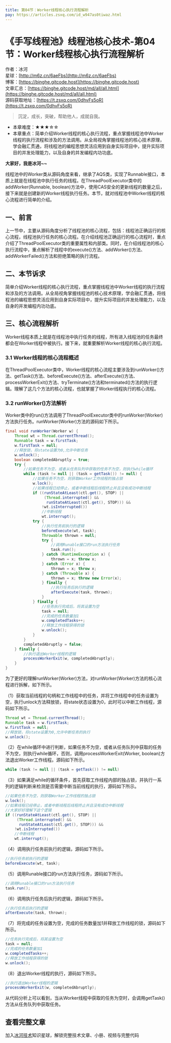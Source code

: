 ```yaml
---
title: 第04节：Worker线程核心执行流程解析
pay: https://articles.zsxq.com/id_w947as0tiwaz.html
---
```


# 《手写线程池》线程池核心技术-第04节：Worker线程核心执行流程解析

作者：冰河
<br/>星球：[http://m6z.cn/6aeFbs](http://m6z.cn/6aeFbs)
<br/>博客：[https://binghe.gitcode.host](https://binghe.gitcode.host)
<br/>文章汇总：[https://binghe.gitcode.host/md/all/all.html](https://binghe.gitcode.host/md/all/all.html)
<br/>源码获取地址：[https://t.zsxq.com/0dhvFs5oR](https://t.zsxq.com/0dhvFs5oR)

> 沉淀，成长，突破，帮助他人，成就自我。

* 本章难度：★★★☆☆
* 本章重点：简单介绍Worker线程的核心执行流程，重点掌握线程池中Worker线程的执行流程和涉及的方法调用。从全局视角掌握线程池的核心技术原理，学会融汇贯通，将线程池的编程思想灵活应用到自身实际项目中，提升实际项目的并发处理能力，以及自身的并发编程内功功底。

**大家好，我是冰河~~**

线程池中的Worker类从源码角度来看，继承了AQS类，实现了Runnable接口，本质上就是在线程池中执行任务的线程。在ThreadPoolExecutor类中的addWorker(Runnable, boolean)方法中，使用CAS安全的更新线程的数量之后，接下来就是创建新的Worker线程执行任务。本节，就对线程池中Worker线程的核心流程进行简单的介绍。

## 一、前言

上一节中，主要从源码角度分析了线程池的核心流程，包括：线程池正确运行的核心流程，线程池执行任务的核心流程。在介绍线程池正确运行的核心流程时，重点介绍了ThreadPoolExecutor类的重要属性和内部类。同时，在介绍线程池的核心执行流程中，重点解析了线程中的execute()方法、addWorker()方法、addWorkerFailed()方法和拒绝策略的执行流程。

## 二、本节诉求

简单介绍Worker线程的核心执行流程，重点掌握线程池中Worker线程的执行流程和涉及的方法调用。从全局视角掌握线程池的核心技术原理，学会融汇贯通，将线程池的编程思想灵活应用到自身实际项目中，提升实际项目的并发处理能力，以及自身的并发编程内功功底。

## 三、核心流程解析

Worker线程本质上就是在线程池中执行任务的线程，所有进入线程池的任务最终都会在Worker线程中被执行。接下来，就重要解析Worker线程的核心执行流程。

### 3.1 Worker线程的核心流程概述

在ThreadPoolExecutor类中，Worker线程的核心流程主要涉及到runWorker()方法、getTask()方法、beforeExecute()方法、afterExecute()方法、processWorkerExit()方法、tryTerminate()方法和terminated()方法的执行逻辑。理解了这几个方法的核心流程，也就掌握了Worker线程执行的核心流程。

### 3.2 runWorker()方法解析

Worker类中的run()方法调用了ThreadPoolExecutor类中的runWorker(Worker)方法执行任务。runWorker(Worker)方法的源码如下所示。

```java
final void runWorker(Worker w) {
	Thread wt = Thread.currentThread();
	Runnable task = w.firstTask;
	w.firstTask = null;
	//释放锁，将state设置为0,允许中断任务
	w.unlock();
	boolean completedAbruptly = true;
	try {
		//如果任务不为空，或者从任务队列中获取的任务不为空，则执行while循环
		while (task != null || (task = getTask()) != null) {
			//如果任务不为空，则获取Worker工作线程的独占锁
			w.lock();
			//如果线程已经停止，或者中断线程后线程终止并且没有成功中断线程
			if ((runStateAtLeast(ctl.get(), STOP) ||
				 (Thread.interrupted() &&
				  runStateAtLeast(ctl.get(), STOP))) &&
				!wt.isInterrupted())
				//中断线程
				wt.interrupt();
			try {
				//执行任务前执行的逻辑
				beforeExecute(wt, task);
				Throwable thrown = null;
				try {
					//调用Runable接口的run方法执行任务
					task.run();
				} catch (RuntimeException x) {
					thrown = x; throw x;
				} catch (Error x) {
					thrown = x; throw x;
				} catch (Throwable x) {
					thrown = x; throw new Error(x);
				} finally {
					//执行任务后执行的逻辑
					afterExecute(task, thrown);
				}
			} finally {
				//任务执行完成后，将其设置为空
				task = null;
				//完成的任务数量加1
				w.completedTasks++;
				//释放工作线程获得的锁
				w.unlock();
			}
		}
		completedAbruptly = false;
	} finally {
		//执行退出Worker线程的逻辑
		processWorkerExit(w, completedAbruptly);
	}
}
```

为了更好的理解runWorker(Worker)方法，对runWorker(Worker)方法的核心流程进行拆解，如下所示。

（1）获取当前线程的句柄和工作线程中的任务，并将工作线程中的任务设置为空，执行unlock方法释放锁，将state状态设置为0，此时可以中断工作线程，源码如下所示。

```java
Thread wt = Thread.currentThread();
Runnable task = w.firstTask;
w.firstTask = null;
//释放锁，将state设置为0,允许中断任务的执行
w.unlock();
```

（2）在while循环中进行判断，如果任务不为空，或者从任务队列中获取的任务不为空，则执行while循环，否则，调用processWorkerExit(Worker, boolean)方法退出Worker工作线程。源码如下所示。

```java
while (task != null || (task = getTask()) != null)
```

（3）如果满足while的循环条件，首先获取工作线程内部的独占锁，并执行一系列的逻辑判断来检测是否需要中断当前线程的执行，源码如下所示。

```java
//如果任务不为空，则获取Worker工作线程的独占锁
w.lock();
//如果线程已经停止，或者中断线程后线程终止并且没有成功中断线程
//大家好好理解下这个逻辑
if ((runStateAtLeast(ctl.get(), STOP) ||
	 (Thread.interrupted() &&
	  runStateAtLeast(ctl.get(), STOP))) &&
	!wt.isInterrupted())
	//中断线程
	wt.interrupt();
```

（4）调用执行任务前执行的逻辑，源码如下所示。

```java
//执行任务前执行的逻辑
beforeExecute(wt, task);
```

（5）调用Runable接口的run方法执行任务，源码如下所示。

```java
//调用Runable接口的run方法执行任务
task.run();
```

（6）调用执行任务后执行的逻辑，源码如下所示。

```java
//执行任务后执行的逻辑
afterExecute(task, thrown);
```

（7）将完成的任务设置为空，完成的任务数量加1并释放工作线程的锁，源码如下所示。

```java
//任务执行完成后，将其设置为空
task = null;
//完成的任务数量加1
w.completedTasks++;
//释放工作线程获得的锁
w.unlock();
```

（8）退出Worker线程的执行，源码如下所示。

```java
//执行退出Worker线程的逻辑
processWorkerExit(w, completedAbruptly);
```

从代码分析上可以看到，当从Worker线程中获取的任务为空时，会调用getTask()方法从任务队列中获取任务。

## 查看完整文章

加入[冰河技术](https://public.zsxq.com/groups/48848484411888.html)知识星球，解锁完整技术文章、小册、视频与完整代码
